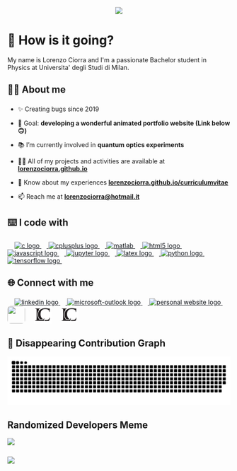 <p align="center">
  <img src="https://capsule-render.vercel.app/api?type=waving&color=gradient&text=Hey!&fontColor=FFFFFF&animation=fadeIn&height=100&section=header"/>
</p>

<h1 align="left">👋 How is it going?</h1>


<p align="left">My name is Lorenzo Ciorra and I'm a passionate Bachelor student in Physics at Universita' degli Studi di Milan.</p>

###

<h2 align="left"> 👨🏽 About me</h2>

###

<p align="left">

- ✨ Creating bugs since 2019
- 🎯 Goal: **developing a wonderful animated portfolio website (Link below 🙃)**

- 📚 I’m currently involved in **quantum optics experiments**

- 👨‍💻 All of my projects and activities are available at [**lorenzociorra.github.io**](https://lorenzociorra.github.io/)

- 📄 Know about my experiences [**lorenzociorra.github.io/curriculumvitae**](https://lorenzociorra.github.io/curriculumvitae)


- 📫 Reach me at **lorenzociorra@hotmail.it**


###

<h2 align="left">⌨️ I code with</h2>

###

<div align="left">
<img width="12" /> </a>
  <a href="https://www.cprogramming.com/" target="blank" rel="noreferrer" style="color: #0d1117;"> 
  <img src="https://cdn.jsdelivr.net/gh/devicons/devicon/icons/c/c-original.svg" height="40" alt="c logo" style="color: #0d1117;"  />
  <img width="12" /> </a>
  
  <a href="https://cplusplus.com/" target="_blank" rel="noreferrer" style="color: #0d1117;">
  <img src="https://cdn.jsdelivr.net/gh/devicons/devicon/icons/cplusplus/cplusplus-original.svg" height="40" alt="cplusplus logo"  />
  <img width="12" /> </a>
  
  <a href="https://it.mathworks.com/products/matlab.html" target="_blank" rel="noreferrer" style="color: #0d1117;">
  <img src="https://upload.wikimedia.org/wikipedia/commons/2/21/Matlab_Logo.png" alt="matlab" width="40" height="40"/>
  <img width="12" /> </a>
  
  <a href="https://html.spec.whatwg.org/multipage/" target="_blank" rel="noreferrer" style="color: #0d1117;">
  <img src="https://cdn.jsdelivr.net/gh/devicons/devicon/icons/html5/html5-original.svg" height="40" alt="html5 logo"  />
  <img width="12" /> </a>
  
  <a href="https://www.ecma-international.org/publications-and-standards/standards/ecma-262/" target="_blank" rel="noreferrer" style="color: #0d1117;">
  <img src="https://cdn.jsdelivr.net/gh/devicons/devicon/icons/javascript/javascript-original.svg" height="40" alt="javascript logo"  />
  <img width="12" /> </a>
  
  <a href="https://jupyter.org/" target="_blank" rel="noreferrer" style="color: #0d1117;">
  <img src="https://jupyter.org/assets/homepage/main-logo.svg" height="40" alt="jupyter logo"   />
  <img width="12" /> </a>

  <a href="https://www.latex-project.org/" target="_blank" rel="noreferrer" style="color: #0d1117;">
    <img src="https://user-images.githubusercontent.com/49899602/103332150-553fb180-4aac-11eb-8d6f-55f6a647a243.jpg" height="40" alt="latex logo"  />
  <img width="12" /> </a>
  
  <a href="https://www.python.org/" target="_blank" rel="noreferrer" style="color: #0d1117;">
  <img src="https://cdn.jsdelivr.net/gh/devicons/devicon/icons/python/python-original.svg" height="40" alt="python logo"  />
  <img width="12" /> </a>
  
  <a href="https://www.tensorflow.org/?hl=it" target="_blank" rel="noreferrer" style="color: #0d1117;">
  <img src="https://cdn.jsdelivr.net/gh/devicons/devicon/icons/tensorflow/tensorflow-original.svg" height="40" alt="tensorflow logo"  />
  <img width="12" /> </a> 
</div>

###

<h2 align="left">🌐 Connect with me</h2>

###

<div align="left">
<img width="12" /> </a>
  <a href="https://www.linkedin.com/in/lorenzo-ciorra/" target="_blank" rel="noreferrer" style="color: #0d1117;">
  <img src="https://raw.githubusercontent.com/maurodesouza/profile-readme-generator/master/src/assets/icons/social/linkedin/default.svg" width="52" height="40" alt="linkedin logo"  /> 
  <img width="12" /> </a>
  
  <a href="mailto:lorenzociorra@hotmail.it?subject=I%20would%20love%20to%20work%20with%20you!" target="_blank" rel="noreferrer" style="color: #0d1117;">
  <img src="https://raw.githubusercontent.com/maurodesouza/profile-readme-generator/master/src/assets/icons/social/microsoft-outlook/default.svg" width="52" height="40" alt="microsoft-outlook logo"/> 
  <img width="12" /> </a>
  
  <a href="https://lorenzociorra.github.io/" target="_blank" rel="noreferrer" style="color: #0d1117;">
  <img src="https://static.vecteezy.com/system/resources/previews/011/477/241/original/lc-icon-logo-design-isolated-on-white-background-vector.jpg" style="width: 40px; height: 40px;" alt="personal website logo"  /> <img width="12" /> </a> 
    <img class="centered-and-cropped" width="40" height="40" style="border-radius:20%" src="https://static.vecteezy.com/system/resources/previews/011/477/241/original/lc-icon-logo-design-isolated-on-white-background-vector.jpg"> 
  <img width="12" /> </a> 
  <img src="https://github.com/LorenzoCiorra/LorenzoCiorra.github.io/blob/main/assets/images/LC.jpg?raw=true" style="width: 40px; height: 40px;" alt="personal website logo"  /> <img width="12" /> </a> 
    <img class="centered-and-cropped" width="40" height="40" style="border-radius:20%" src="https://github.com/LorenzoCiorra/LorenzoCiorra.github.io/blob/main/assets/images/LC.jpg?raw=true"> </a>
  
</div>

###
<h2 align="left">🐍 Disappearing Contribution Graph </h2>


<picture>
  <source media="(prefers-color-scheme: dark)" srcset="https://raw.githubusercontent.com/LorenzoCiorra/LorenzoCiorra/output/github-contribution-grid-snake-dark.svg">
  <source media="(prefers-color-scheme: light)" srcset="https://raw.githubusercontent.com/LorenzoCiorra/LorenzoCiorra/output/github-contribution-grid-snake.svg">
  <img alt="github contribution grid snake animation" src="https://raw.githubusercontent.com/LorenzoCiorra/LorenzoCiorra/output/github-contribution-grid-snake.svg">
</picture>

###
<h2 align="left"> Randomized Developers Meme</h2>
<!---
<img src='https://randommeme-five.vercel.app/' style="height: 400px;"/> 
NOT WORKING ANYMORE
-->
<img src='https://memer-new.vercel.app/' style="height: 400px;"/>

###
<p>
  <img src="https://capsule-render.vercel.app/api?type=waving&color=gradient&height=100&section=footer"/>
</p>
